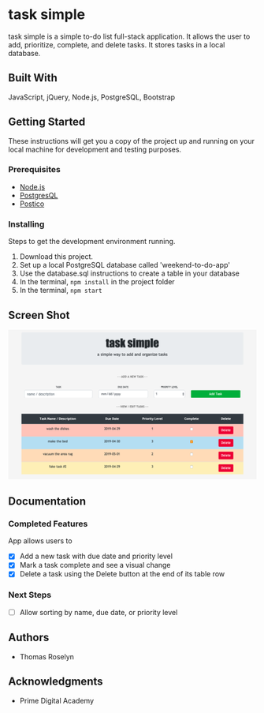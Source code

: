 
# task simple

task simple is a simple to-do list full-stack application. It allows the user to add, prioritize, complete, and delete tasks. It stores tasks in a local database.

## Built With

JavaScript, jQuery, Node.js, PostgreSQL, Bootstrap

## Getting Started

These instructions will get you a copy of the project up and running on your local machine for development and testing purposes.

### Prerequisites

- [Node.js](https://nodejs.org/en/)
- [PostgresQL](https://www.postgresql.org/)
- [Postico](https://eggerapps.at/postico/)

### Installing

Steps to get the development environment running.

1. Download this project.
2. Set up a local PostgreSQL database called 'weekend-to-do-app'
3. Use the database.sql instructions to create a table in your database
4. In the terminal, `npm install` in the project folder
5. In the terminal, `npm start`

## Screen Shot

![screenshot of app](server/public/images/screenshot.png)

## Documentation

### Completed Features

App allows users to

- [x] Add a new task with due date and priority level
- [x] Mark a task complete and see a visual change
- [x] Delete a task using the Delete button at the end of its table row

### Next Steps

- [ ] Allow sorting by name, due date, or priority level

## Authors

* Thomas Roselyn

## Acknowledgments

* Prime Digital Academy
